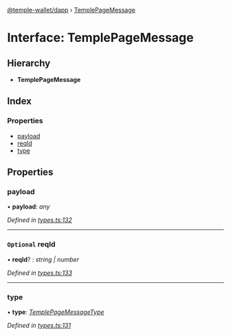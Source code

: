 [@temple-wallet/dapp](../README.md) › [TemplePageMessage](templepagemessage.md)

# Interface: TemplePageMessage

## Hierarchy

* **TemplePageMessage**

## Index

### Properties

* [payload](templepagemessage.md#payload)
* [reqId](templepagemessage.md#optional-reqid)
* [type](templepagemessage.md#type)

## Properties

###  payload

• **payload**: *any*

*Defined in [types.ts:132](https://github.com/madfish-solutions/templewallet-dapp/blob/885b4fe/src/types.ts#L132)*

___

### `Optional` reqId

• **reqId**? : *string | number*

*Defined in [types.ts:133](https://github.com/madfish-solutions/templewallet-dapp/blob/885b4fe/src/types.ts#L133)*

___

###  type

• **type**: *[TemplePageMessageType](../enums/templepagemessagetype.md)*

*Defined in [types.ts:131](https://github.com/madfish-solutions/templewallet-dapp/blob/885b4fe/src/types.ts#L131)*
